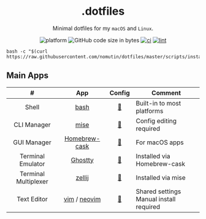 <div align="center">

# .dotfiles

Minimal dotfiles for my `macOS` and `Linux`.

![platform](https://img.shields.io/badge/platform-macOS%20|%20Linux-blue)
![GitHub code size in bytes](https://img.shields.io/github/languages/code-size/nomutin/dotfiles)
[![ci](https://github.com/nomutin/dotfiles/actions/workflows/ci.yaml/badge.svg)](https://github.com/nomutin/dotfiles/actions/workflows/ci.yaml)
[![lint](https://github.com/nomutin/dotfiles/actions/workflows/lint.yaml/badge.svg)](https://github.com/nomutin/dotfiles/actions/workflows/lint.yaml)

</div>

```shell
bash -c "$(curl https://raw.githubusercontent.com/nomutin/dotfiles/master/scripts/install.sh)"
```

## Main Apps

| #                    | App                                                      | Config                                | Comment                                    |
| :------------------: | :------------------------------------------------------: | :-----------------------------------: | ------------------------------------------ |
| Shell                | [bash](https://www.gnu.org/software/bash/)               | [📂](./config/bashrc)                 | Built-in to most platforms                 |
| CLI Manager          | [mise](https://mise.jdx.dev/)                            | [📂](./xdg_config/mise/config.toml)   | Config editing required                    |
| GUI Manager          | [Homebrew-cask](https://brew.sh)                         | [📂](./config/Brewfile)               | For macOS apps                             |
| Terminal Emulator    | [Ghostty](https://ghostty.org)                           | [📂](./xdg_config/ghostty/config)     | Installed via Homebrew-cask                |
| Terminal Multiplexer | [zellij](https://zellij.dev)                             | [📂](./xdg_config/zellij/config.kdl)  | Installed via mise                         |
| Text Editor          | [vim](https://www.vim.org) / [neovim](https://neovim.io) | [📁](./config/vimrc)                  | Shared settings<br>Manual install required |
